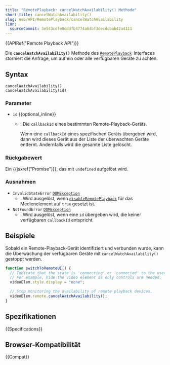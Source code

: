 ```yaml
---
title: "RemotePlayback: cancelWatchAvailability() Methode"
short-title: cancelWatchAvailability()
slug: Web/API/RemotePlayback/cancelWatchAvailability
l10n:
  sourceCommit: 3e543cdfe8dddfb4774a64bf3decdcbab42a4111
---
```


{{APIRef("Remote Playback API")}}

Die **`cancelWatchAvailability()`** Methode des [`RemotePlayback`](/de/docs/Web/API/RemotePlayback)-Interfaces storniert die Anfrage, um auf ein oder alle verfügbaren Geräte zu achten.

## Syntax

```js-nolint
cancelWatchAvailability()
cancelWatchAvailability(id)
```

### Parameter

- `id` {{optional_inline}}

  - : Die `callbackId` eines bestimmten Remote-Playback-Geräts.

    Wenn eine `callbackId` eines spezifischen Geräts übergeben wird, dann wird dieses Gerät aus der Liste der überwachten Geräte entfernt. Andernfalls wird die gesamte Liste gelöscht.

### Rückgabewert

Ein {{jsxref("Promise")}}, das mit `undefined` aufgelöst wird.

### Ausnahmen

- `InvalidStateError` [`DOMException`](/de/docs/Web/API/DOMException)
  - : Wird ausgelöst, wenn [`disableRemotePlayback`](/de/docs/Web/API/HTMLMediaElement/disableRemotePlayback) für das Medienelement auf `true` gesetzt ist.
- `NotFoundError` [`DOMException`](/de/docs/Web/API/DOMException)
  - : Wird ausgelöst, wenn eine `id` übergeben wird, die keiner verfügbaren `callbackId` entspricht.

## Beispiele

Sobald ein Remote-Playback-Gerät identifiziert und verbunden wurde, kann die Überwachung der verfügbaren Geräte mit `cancelWatchAvailability()` gestoppt werden.

```js
function switchToRemoteUI() {
  // Indicate that the state is 'connecting' or 'connected' to the user.
  // For example, hide the video element as only controls are needed.
  videoElem.style.display = "none";

  // Stop monitoring the availability of remote playback devices.
  videoElem.remote.cancelWatchAvailability();
}
```

## Spezifikationen

{{Specifications}}

## Browser-Kompatibilität

{{Compat}}
